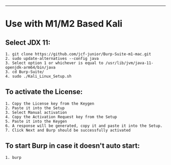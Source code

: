 --------------------------------------------------------------------------------------------
# Use with M1/M2 Based Kali

## Select JDX 11:

	1. git clone https://github.com/jcf-junior/Burp-Suite-m1-mac.git
	2. sudo update-alternatives --config java
	3. Select option 1 or whichever is equal to /usr/lib/jvm/java-11-openjdk-arm64/bin/java
	3. cd Burp-Suite/
	4. sudo ./Kali_Linux_Setup.sh
	
## To activate the License:
	
	1. Copy the License key from the Keygen
	2. Paste it into the Setup
	3. Select Manual activation
	4. Copy the Activation Request key from the Setup
	5. Paste it into the Keygen
	6. A response will be generated, copy it and paste it into the Setup.
	7. Click Next and Burp should be successfully activated
	
## To start Burp in case it doesn't auto start:
	1. burp
